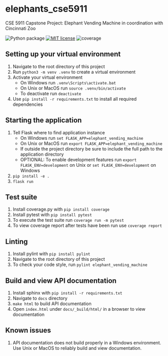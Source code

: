 # elephants_cse5911
CSE 5911 Capstone Project: Elephant Vending Machine in coordination with Cincinnati Zoo

![Python package](https://github.com/mknox1225/elephants_cse5911/workflows/Python%20package/badge.svg?branch=master)
[![MIT license](https://img.shields.io/badge/License-MIT-blue.svg)](https://lbesson.mit-license.org/)
![coverage](https://codecov.io/gh/codecov/elephants_cse5911/riya_github_actions/master/graph/badge.svg)


## Setting up your virtual environment
1. Navigate to the root directory of this project
1. Run `python3 -m venv .venv` to create a virtual environment
1. Activate your virtual environment
    * On Windows run `.venv\Scripts\activate.bat`
    * On Unix or MacOS run `source .venv/bin/activate`
    * To deactivate run `deactivate`
1. Use `pip install -r requirements.txt` to install all required dependencies

## Starting the application
1. Tell Flask where to find application instance
    * On Windows run `set FLASK_APP=elephant_vending_machine`
    * On Unix or MacOS run `export FLASK_APP=elephant_vending_machine`
    * If outside the project directory be sure to include the full path to the application directory
    * OPTIONAL: To enable development features run `export FLASK_ENV=development` on Unix or `set FLASK_ENV=development` on Windows
1. `pip install -e .`
1. `flask run`

## Test suite
1. Install coverage.py with `pip install coverage`
1. Install pytest with `pip install pytest`
1. To execute the test suite run `coverage run -m pytest`
1. To view coverage report after tests have been run use `coverage report`

## Linting
1. Install pylint with `pip install pylint`
1. Navigate to the root directory of this project
1. To check your code style, run `pylint elephant_vending_machine`

## Build and view API documentation
1. Install sphinx with `pip install -r requirements.txt`
1. Navigate to `docs` directory
1. `make html` to build API documentation
1. Open `index.html` under `docs/_build/html/` in a browser to view documentation

## Known issues
1. API documentation does not build properly in a Windows environment. Use Unix or MacOS to reliably build and view documentation.
